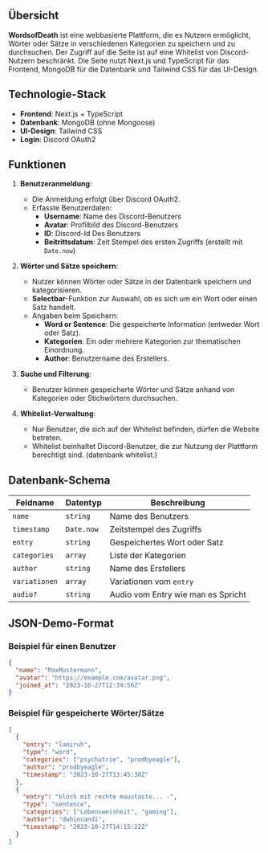## Übersicht
**WordsofDeath** ist eine webbasierte Plattform, die es Nutzern ermöglicht, Wörter oder Sätze in verschiedenen Kategorien zu speichern und zu durchsuchen. Der Zugriff auf die Seite ist auf eine Whitelist von Discord-Nutzern beschränkt. Die Seite nutzt Next.js und TypeScript für das Frontend, MongoDB für die Datenbank und Tailwind CSS für das UI-Design.

## Technologie-Stack
- **Frontend**: Next.js + TypeScript
- **Datenbank**: MongoDB (ohne Mongoose)
- **UI-Design**: Tailwind CSS
- **Login**: Discord OAuth2

## Funktionen
1. **Benutzeranmeldung**:
   - Die Anmeldung erfolgt über Discord OAuth2.
   - Erfasste Benutzerdaten:
     - **Username**: Name des Discord-Benutzers
     - **Avatar**: Profilbild des Discord-Benutzers
     - **ID**: Discord-Id Des Benutzers
     - **Beitrittsdatum**: Zeit Stempel des ersten Zugriffs (erstellt mit `Date.now`)

2. **Wörter und Sätze speichern**:
   - Nutzer können Wörter oder Sätze in der Datenbank speichern und kategorisieren.
   - **Selectbar**-Funktion zur Auswahl, ob es sich um ein Wort oder einen Satz handelt.
   - Angaben beim Speichern:
     - **Word or Sentence**: Die gespeicherte Information (entweder Wort oder Satz).
     - **Kategorien**: Ein oder mehrere Kategorien zur thematischen Einordnung.
     - **Author**: Benutzername des Erstellers.

3. **Suche und Filterung**:
   - Benutzer können gespeicherte Wörter und Sätze anhand von Kategorien oder Stichwörtern durchsuchen.

4. **Whitelist-Verwaltung**:
   - Nur Benutzer, die sich auf der Whitelist befinden, dürfen die Website betreten.
   - Whitelist beinhaltet Discord-Benutzer, die zur Nutzung der Plattform berechtigt sind. (datenbank whitelist.)

## Datenbank-Schema

| Feldname      | Datentyp   | Beschreibung                       |
|---------------|------------|------------------------------------|
| `name`        | `string`   | Name des Benutzers                 |
| `timestamp`   | `Date.now` | Zeitstempel des Zugriffs           |
| `entry`       | `string`   | Gespeichertes Wort oder Satz       |
| `categories`  | `array`    | Liste der Kategorien               |
| `author`      | `string`   | Name des Erstellers                |
| `variationen` | `array`    | Variationen vom `entry`            |
| `audio?`      | `string`   | Audio vom Entry wie man es Spricht |

## JSON-Demo-Format

### Beispiel für einen Benutzer
```json
{
  "name": "MaxMustermann",
  "avatar": "https://example.com/avatar.png",
  "joined_at": "2023-10-27T12:34:56Z"
}
```

### Beispiel für gespeicherte Wörter/Sätze

```json
[
  {
    "entry": "lamiruh",
    "type": "word",
    "categories": ["psychatrie", "prodbyeagle"],
    "author": "prodbyeagle",
    "timestamp": "2023-10-27T13:45:30Z"
  },
  {
    "entry": "block mit rechte maustaste... -",
    "type": "sentence",
    "categories": ["Lebensweisheit", "gaming"],
    "author": "dwhincandi",
    "timestamp": "2023-10-27T14:15:22Z"
  }
]
```